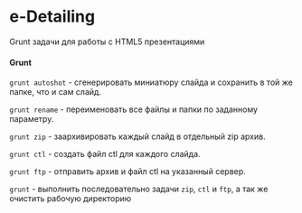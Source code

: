 # e-Detailing

Grunt задачи для работы с HTML5 презентациями

#### Grunt

```grunt autoshot``` - сгенерировать миниатюру слайда и сохранить в той же папке, что и сам слайд.

```grunt rename``` - переименовать все файлы и папки по заданному параметру.

```grunt zip``` - заархивировать каждый слайд в отдельный zip архив.

```grunt ctl``` - создать файл ctl для каждого слайда.

```grunt ftp``` - отправить архив и файл ctl на указанный сервер.

```grunt``` - выполнить последовательно задачи ```zip```, ```ctl``` и ```ftp```, а так же очистить рабочую директорию



